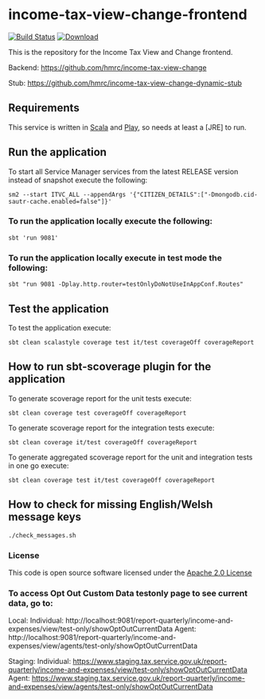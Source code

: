 # income-tax-view-change-frontend

[![Build Status](https://travis-ci.org/hmrc/income-tax-view-change-frontend.svg)](https://travis-ci.org/hmrc/income-tax-view-change-frontend) [ ![Download](https://api.bintray.com/packages/hmrc/releases/income-tax-view-change-frontend/images/download.svg) ](https://bintray.com/hmrc/releases/income-tax-view-change-frontend/_latestVersion)


This is the repository for the Income Tax View and Change frontend.

Backend: https://github.com/hmrc/income-tax-view-change

Stub: https://github.com/hmrc/income-tax-view-change-dynamic-stub

Requirements
------------

This service is written in [Scala](http://www.scala-lang.org/) and [Play](http://playframework.com/), so needs at least a [JRE] to run.


## Run the application


To start all Service Manager services from the latest RELEASE version instead of snapshot execute the following:

```
sm2 --start ITVC_ALL --appendArgs '{"CITIZEN_DETAILS":["-Dmongodb.cid-sautr-cache.enabled=false"]}'
```


### To run the application locally execute the following:

```
sbt 'run 9081'
```
### To run the application locally execute in test mode the following:

```
sbt "run 9081 -Dplay.http.router=testOnlyDoNotUseInAppConf.Routes"
```

## Test the application

To test the application execute:

```
sbt clean scalastyle coverage test it/test coverageOff coverageReport
```

## How to run sbt-scoverage plugin for the application

To generate scoverage report for the unit tests execute:

```
sbt clean coverage test coverageOff coverageReport
```

To generate scoverage report for the integration tests execute:

```
sbt clean coverage it/test coverageOff coverageReport
```

To generate aggregated scoverage report for the unit and integration tests in one go execute:

```
sbt clean coverage test it/test coverageOff coverageReport
```

## How to check for missing English/Welsh message keys

```
./check_messages.sh
```


### License

This code is open source software licensed under the [Apache 2.0 License]("http://www.apache.org/licenses/LICENSE-2.0.html")

### To access Opt Out Custom Data testonly page to see current data, go to:

Local:
Individual: http://localhost:9081/report-quarterly/income-and-expenses/view/test-only/showOptOutCurrentData
Agent: http://localhost:9081/report-quarterly/income-and-expenses/view/agents/test-only/showOptOutCurrentData

Staging:
Individual: https://www.staging.tax.service.gov.uk/report-quarterly/income-and-expenses/view/test-only/showOptOutCurrentData
Agent: https://www.staging.tax.service.gov.uk/report-quarterly/income-and-expenses/view/agents/test-only/showOptOutCurrentData

